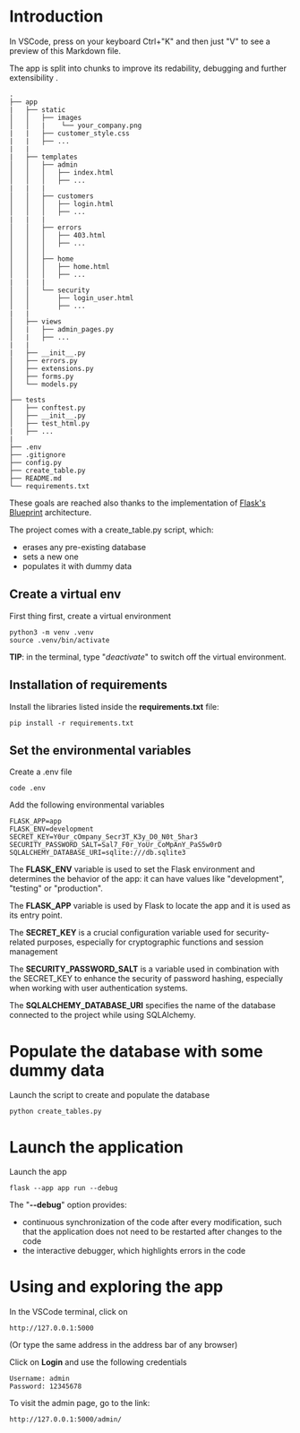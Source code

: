 # Introduction
In VSCode, press on your keyboard Ctrl+"K" and then just "V" to see a preview of this Markdown file.

The app is split into chunks to improve its redability, debugging and further extensibility .
```
.
├── app
|   ├── static
│   │   ├── images
│   │   |    └── your_company.png
|   |   ├── customer_style.css
|   |   ├── ...
|   |
|   ├── templates
│   │   ├── admin
│   │   │   ├── index.html
│   │   │   ├── ...
|   |   |    
│   │   ├── customers
│   │   │   ├── login.html
│   │   │   ├── ...
|   |   |
│   │   ├── errors
│   │   │   ├── 403.html
│   │   │   ├── ...
│   │   │   
│   │   ├── home
│   │   │   ├── home.html
│   │   │   ├── ...
|   |   |
│   │   └── security
│   │       ├── login_user.html
│   │       ├── ...
|   |       
│   ├── views
│   |   ├── admin_pages.py
│   |   ├── ...
|   |   
|   ├── __init__.py
│   ├── errors.py
│   ├── extensions.py
│   ├── forms.py
│   └── models.py
│
├── tests
│   ├── conftest.py
│   ├── __init__.py
│   ├── test_html.py
|   ├── ...
|
├── .env
├── .gitignore
├── config.py
├── create_table.py
├── README.md
└── requirements.txt
```

These goals are reached also thanks to the implementation of [Flask's Blueprint](https://exploreflask.com/en/latest/blueprints.html) architecture.

The project comes with a create_table.py script, which:
- erases any pre-existing database
- sets a new one
- populates it with dummy data


## Create a virtual env
First thing first, create a virtual environment
```
python3 -m venv .venv
source .venv/bin/activate
```
**TIP**: in the terminal, type "*deactivate*" to switch off the virtual environment.


## Installation of requirements
Install the libraries listed inside the **requirements.txt** file:
```
pip install -r requirements.txt

```

## Set the environmental variables
Create a .env file
```
code .env
```
Add the following environmental variables
```
FLASK_APP=app
FLASK_ENV=development
SECRET_KEY=Y0ur_cOmpany_Secr3T_K3y_D0_N0t_5har3
SECURITY_PASSWORD_SALT=Sal7_F0r_YoUr_CoMpAnY_PaS5w0rD
SQLALCHEMY_DATABASE_URI=sqlite:///db.sqlite3
```

The **FLASK_ENV** variable is used to set the Flask environment and determines the behavior of the app: it can have values like "development", "testing" or "production".

The **FLASK_APP** variable is used by Flask to locate the app and it is used as its entry point.

The **SECRET_KEY** is a crucial configuration variable used for security-related purposes, especially for cryptographic functions and session management

The **SECURITY_PASSWORD_SALT** is a variable used in combination with the SECRET_KEY to enhance the security of password hashing, especially when working with user authentication systems.

The **SQLALCHEMY_DATABASE_URI** specifies the name of the database connected to the project while using SQLAlchemy.

# Populate the database with some dummy data
Launch the script to create and populate the database
```
python create_tables.py
```

# Launch the application 
Launch the app
```
flask --app app run --debug
```
The "**--debug**" option provides:
- continuous synchronization of the code after every modification, such
  that the application does not need to be restarted after changes to the
  code
- the interactive debugger, which highlights errors in the code

# Using and exploring the app
In the VSCode terminal, click on
```
http://127.0.0.1:5000
```
(Or type the same address in the address bar of any browser)

Click on **Login** and use the following credentials
```
Username: admin
Password: 12345678
```

To visit the admin page, go to the link:
```
http://127.0.0.1:5000/admin/
```